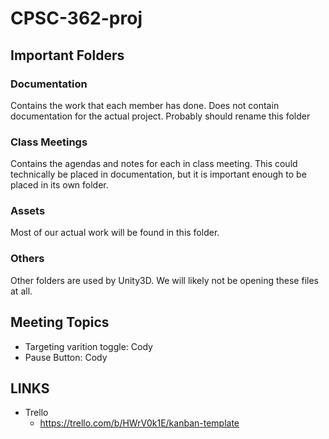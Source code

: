 # CPSC-362-proj


## Important Folders
### Documentation
Contains the work that each member has done. Does not contain documentation for the actual project. Probably should rename this folder

### Class Meetings
Contains the agendas and notes for each in class meeting. 
This could technically be placed in documentation, but it is important enough to be placed in its own folder.

### Assets
Most of our actual work will be found in this folder.

### Others
Other folders are used by Unity3D.
We will likely not be opening these files at all.


## Meeting Topics
 - Targeting varition toggle:  Cody
 - Pause Button:               Cody

   
 ## LINKS
 - Trello
   - https://trello.com/b/HWrV0k1E/kanban-template
